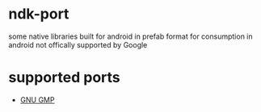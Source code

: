 # ndk-port
some native libraries built for android in prefab format for consumption in android not offically supported by Google

# supported ports
- [GNU GMP](https://gmplib.org/)